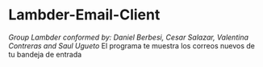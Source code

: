 # Lambder-Email-Client
*Group Lambder conformed by: Daniel Berbesi, Cesar Salazar, Valentina Contreras and Saul Ugueto*
El programa te muestra los correos nuevos de tu bandeja de entrada
